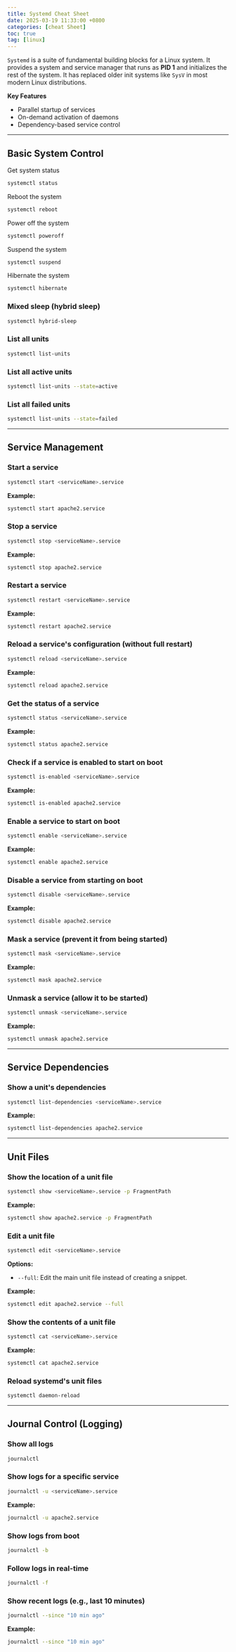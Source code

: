 ```yaml
---
title: Systemd Cheat Sheet
date: 2025-03-19 11:33:00 +0800
categories: [cheat Sheet]
toc: true
tag: [linux]
---
```


`Systemd` is a suite of fundamental building blocks for a Linux system. It provides a system and service manager that runs as **PID 1** and initializes the rest of the system. It has replaced older init systems like `SysV` in most modern Linux distributions.  

**Key Features**

- Parallel startup of services  
- On-demand activation of daemons  
- Dependency-based service control  

---

## Basic System Control  

Get system status  

```bash
systemctl status
```

Reboot the system  

```bash
systemctl reboot
```

Power off the system  

```bash
systemctl poweroff
```

Suspend the system  

```bash
systemctl suspend
```

Hibernate the system  

```bash
systemctl hibernate
```

### Mixed sleep (hybrid sleep)  

```bash
systemctl hybrid-sleep
```

### List all units  

```bash
systemctl list-units
```

### List all active units  
```bash
systemctl list-units --state=active
```

### List all failed units  

```bash
systemctl list-units --state=failed
```

---

## Service Management  

### Start a service  
```bash
systemctl start <serviceName>.service
```
**Example:**  
```bash
systemctl start apache2.service
```

### Stop a service  
```bash
systemctl stop <serviceName>.service
```
**Example:**  
```bash
systemctl stop apache2.service
```

### Restart a service  
```bash
systemctl restart <serviceName>.service
```
**Example:**  
```bash
systemctl restart apache2.service
```

### Reload a service's configuration (without full restart)  
```bash
systemctl reload <serviceName>.service
```
**Example:**  
```bash
systemctl reload apache2.service
```

### Get the status of a service  
```bash
systemctl status <serviceName>.service
```
**Example:**  
```bash
systemctl status apache2.service
```

### Check if a service is enabled to start on boot  
```bash
systemctl is-enabled <serviceName>.service
```
**Example:**  
```bash
systemctl is-enabled apache2.service
```

### Enable a service to start on boot  
```bash
systemctl enable <serviceName>.service
```
**Example:**  
```bash
systemctl enable apache2.service
```

### Disable a service from starting on boot  
```bash
systemctl disable <serviceName>.service
```
**Example:**  
```bash
systemctl disable apache2.service
```

### Mask a service (prevent it from being started)  
```bash
systemctl mask <serviceName>.service
```
**Example:**  
```bash
systemctl mask apache2.service
```

### Unmask a service (allow it to be started)  
```bash
systemctl unmask <serviceName>.service
```
**Example:**  
```bash
systemctl unmask apache2.service
```

---

## Service Dependencies  

### Show a unit's dependencies  
```bash
systemctl list-dependencies <serviceName>.service
```
**Example:**  
```bash
systemctl list-dependencies apache2.service
```

---

## Unit Files  

### Show the location of a unit file  
```bash
systemctl show <serviceName>.service -p FragmentPath
```
**Example:**  
```bash
systemctl show apache2.service -p FragmentPath
```

### Edit a unit file  
```bash
systemctl edit <serviceName>.service
```
**Options:**  
- `--full`: Edit the main unit file instead of creating a snippet.  

**Example:**  
```bash
systemctl edit apache2.service --full
```

### Show the contents of a unit file  
```bash
systemctl cat <serviceName>.service
```
**Example:**  
```bash
systemctl cat apache2.service
```

### Reload systemd's unit files  
```bash
systemctl daemon-reload
```

---

## Journal Control (Logging)  

### Show all logs  
```bash
journalctl
```

### Show logs for a specific service  
```bash
journalctl -u <serviceName>.service
```
**Example:**  
```bash
journalctl -u apache2.service
```

### Show logs from boot  
```bash
journalctl -b
```

### Follow logs in real-time  

```bash
journalctl -f
```

### Show recent logs (e.g., last 10 minutes)  

```bash
journalctl --since "10 min ago"
```
**Example:**  
```bash
journalctl --since "10 min ago"
```